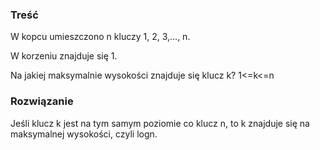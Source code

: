 ### Treść
W kopcu umieszczono n kluczy 1, 2, 3,..., n. 

W korzeniu znajduje się 1. 

Na jakiej maksymalnie wysokości znajduje się klucz k? 1<=k<=n

### Rozwiązanie
Jeśli klucz k jest na tym samym poziomie co klucz n, to k znajduje się na maksymalnej wysokości, czyli logn.
